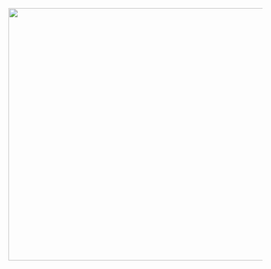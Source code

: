 
<img src="https://github.com/ndo04343/LISA/blob/main/res/LISA_logo.jpeg" width="800" height="500"><br>
